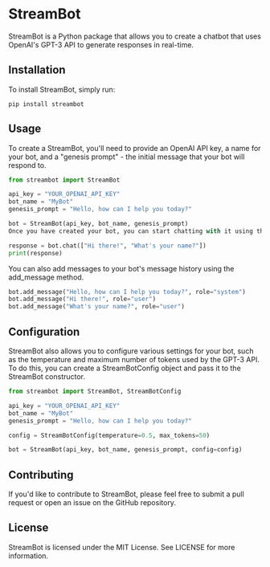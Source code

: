 # StreamBot
StreamBot is a Python package that allows you to create a chatbot that uses OpenAI's GPT-3 API to generate responses in real-time.

## Installation
To install StreamBot, simply run:

```shell
pip install streambot
```

## Usage
To create a StreamBot, you'll need to provide an OpenAI API key, a name for your bot, and a "genesis prompt" - the initial message that your bot will respond to.

```python
from streambot import StreamBot

api_key = "YOUR_OPENAI_API_KEY"
bot_name = "MyBot"
genesis_prompt = "Hello, how can I help you today?"

bot = StreamBot(api_key, bot_name, genesis_prompt)
Once you have created your bot, you can start chatting with it using the chat method. The chat method takes a list of messages as input and returns a string containing the bot response.
```

```python
response = bot.chat(["Hi there!", "What's your name?"])
print(response)
```

You can also add messages to your bot's message history using the add_message method.

```python
bot.add_message("Hello, how can I help you today?", role="system")
bot.add_message("Hi there!", role="user")
bot.add_message("What's your name?", role="user")
```

## Configuration
StreamBot also allows you to configure various settings for your bot, such as the temperature and maximum number of tokens used by the GPT-3 API. To do this, you can create a StreamBotConfig object and pass it to the StreamBot constructor.

```python
from streambot import StreamBot, StreamBotConfig

api_key = "YOUR_OPENAI_API_KEY"
bot_name = "MyBot"
genesis_prompt = "Hello, how can I help you today?"

config = StreamBotConfig(temperature=0.5, max_tokens=50)

bot = StreamBot(api_key, bot_name, genesis_prompt, config=config)
```

## Contributing
If you'd like to contribute to StreamBot, please feel free to submit a pull request or open an issue on the GitHub repository.

## License
StreamBot is licensed under the MIT License. See LICENSE for more information.